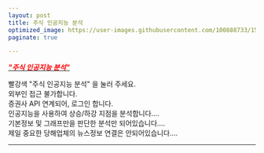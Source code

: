 ```yaml
---
layout: post
title: 주식 인공지능 분석
optimized_image: https://user-images.githubusercontent.com/100888733/156873490-aaa28b4c-4983-4dbc-bc95-8e009d7c9654.jpg
paginate: true

---
```


[<span style="color:red">***"주식 인공지능 분석"***</span>](https://colab.research.google.com/drive/1oHMs66iSFHdNLatRkTFy9GollTo=szpb-abSOoooo)

빨강색 "주식 인공지능 분석" 을 눌러 주세요.<br>
외부인 접근 불가합니다.<br>
증권사 API 연계되어, 로그인 합니다.<br>
인공지능을 사용하여 상승/하강 지점을 분석합니다....<br>
기본정보 및 그래프만을 판단한 분석만 되어있습니다....<br>
제일 중요한 당해업체의 뉴스정보 연결은 안되어있습니다....<br>

---
